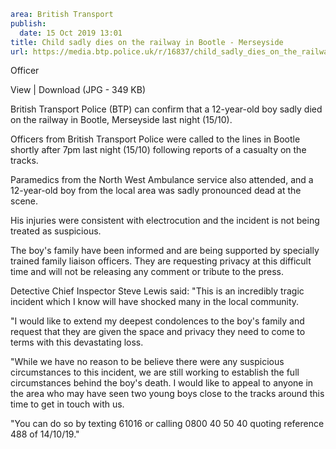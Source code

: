 ```yaml
area: British Transport
publish:
  date: 15 Oct 2019 13:01
title: Child sadly dies on the railway in Bootle - Merseyside
url: https://media.btp.police.uk/r/16837/child_sadly_dies_on_the_railway_in_bootle_-_merse
```

Officer

View | Download (JPG - 349 KB)

British Transport Police (BTP) can confirm that a 12-year-old boy sadly died on the railway in Bootle, Merseyside last night (15/10).

Officers from British Transport Police were called to the lines in Bootle shortly after 7pm last night (15/10) following reports of a casualty on the tracks.

Paramedics from the North West Ambulance service also attended, and a 12-year-old boy from the local area was sadly pronounced dead at the scene.

His injuries were consistent with electrocution and the incident is not being treated as suspicious.

The boy's family have been informed and are being supported by specially trained family liaison officers. They are requesting privacy at this difficult time and will not be releasing any comment or tribute to the press.

Detective Chief Inspector Steve Lewis said: "This is an incredibly tragic incident which I know will have shocked many in the local community.

"I would like to extend my deepest condolences to the boy's family and request that they are given the space and privacy they need to come to terms with this devastating loss.

"While we have no reason to be believe there were any suspicious circumstances to this incident, we are still working to establish the full circumstances behind the boy's death. I would like to appeal to anyone in the area who may have seen two young boys close to the tracks around this time to get in touch with us.

"You can do so by texting 61016 or calling 0800 40 50 40 quoting reference 488 of 14/10/19."
